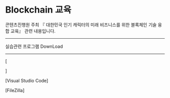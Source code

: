 # Blockchain 교육

콘텐츠진행원 주최 『 대한민국 인기 캐릭터의 미래 비즈니스를 위한 블록체인 기술 융합 교육』 관련 내용입니다. 

------

실습관련 프로그램 DownLoad 

------

[

[putty]: https://ko.softonic.com/download/putty/windows/post-download

] 

[Visual Studio Code] 

[FileZilla] 

